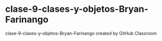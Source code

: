 # clase-9-clases-y-objetos-Bryan-Farinango
clase-9-clases-y-objetos-Bryan-Farinango created by GitHub Classroom
